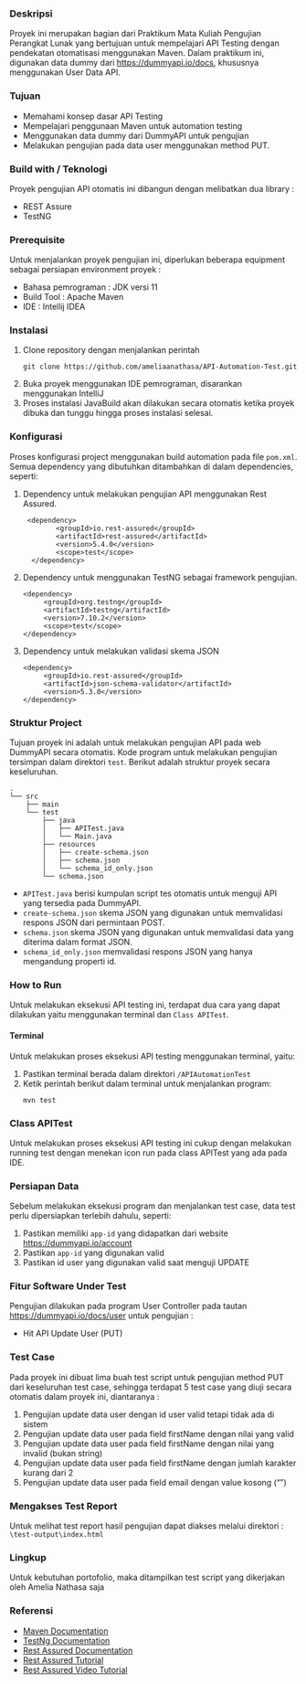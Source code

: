 ### Deskripsi ###
Proyek ini merupakan bagian dari Praktikum Mata Kuliah Pengujian Perangkat Lunak yang bertujuan untuk mempelajari API Testing dengan pendekatan otomatisasi menggunakan Maven. Dalam praktikum ini, digunakan data dummy dari https://dummyapi.io/docs, khususnya menggunakan User Data API. 

### Tujuan ###
- Memahami konsep dasar API Testing
- Mempelajari penggunaan Maven untuk automation testing
- Menggunakan data dummy dari DummyAPI untuk pengujian
- Melakukan pengujian pada data user menggunakan method PUT.

### Build with / Teknologi ###
Proyek pengujian API otomatis ini dibangun dengan melibatkan dua library :
- REST Assure
- TestNG

### Prerequisite ###
Untuk menjalankan proyek pengujian ini, diperlukan beberapa equipment sebagai persiapan environment proyek :
- Bahasa pemrograman : JDK versi 11
- Build Tool : Apache Maven
- IDE : Intellij IDEA

### Instalasi ###
1. Clone repository dengan menjalankan perintah
    ```
    git clone https://github.com/ameliaanathasa/API-Automation-Test.git
    ```
2. Buka proyek menggunakan IDE pemrograman, disarankan menggunakan IntelliJ
3. Proses instalasi JavaBuild akan dilakukan secara otomatis ketika proyek dibuka dan tunggu hingga proses instalasi selesai.

### Konfigurasi ###
Proses konfigurasi project menggunakan build automation pada file `pom.xml`. Semua dependency yang dibutuhkan ditambahkan di dalam dependencies, seperti: 
1. Dependency untuk melakukan pengujian API menggunakan Rest Assured. 
    ```
     <dependency>
            <groupId>io.rest-assured</groupId>
            <artifactId>rest-assured</artifactId>
            <version>5.4.0</version>
            <scope>test</scope>
      </dependency>
    ```
2. Dependency untuk menggunakan TestNG sebagai framework pengujian.
   ```
   <dependency>
        <groupId>org.testng</groupId>
        <artifactId>testng</artifactId>
        <version>7.10.2</version>
        <scope>test</scope>
   </dependency>

   ```
3. Dependency untuk melakukan validasi skema JSON
   ```
   <dependency>
        <groupId>io.rest-assured</groupId>
        <artifactId>json-schema-validator</artifactId>
        <version>5.3.0</version>
   </dependency>

   ```

### Struktur Project ###
Tujuan proyek ini adalah untuk melakukan pengujian API pada web DummyAPI secara otomatis. Kode program untuk melakukan pengujian tersimpan dalam direktori `test`. Berikut adalah struktur proyek secara keseluruhan.
```
.
└── src
    ├── main
    └── test
        ├── java
        │   ├── APITest.java
        │   └── Main.java
        ├── resources
        │   ├── create-schema.json
        │   ├── schema.json
        │   └── schema_id_only.json
        └── schema.json
```
- `APITest.java` berisi kumpulan script tes otomatis untuk menguji API yang tersedia pada DummyAPI.
- `create-schema.json` skema JSON yang digunakan untuk memvalidasi respons JSON dari permintaan POST.
- `schema.json` skema JSON yang digunakan untuk memvalidasi data yang diterima dalam format JSON.
- `schema_id_only.json` memvalidasi respons JSON yang hanya mengandung properti id.

### How to Run ###
Untuk melakukan eksekusi API testing ini, terdapat dua cara yang dapat dilakukan yaitu menggunakan terminal dan `Class APITest`. 

#### Terminal ####
Untuk melakukan proses eksekusi API testing menggunakan terminal, yaitu: 
1. Pastikan terminal berada dalam direktori `/APIAutomationTest`
2. Ketik perintah berikut dalam terminal untuk menjalankan program:
    ```
    mvn test
    ```

### Class APITest ####
Untuk melakukan proses eksekusi API testing ini cukup dengan melakukan running test dengan menekan icon run pada class APITest yang ada pada IDE. 

### Persiapan Data ###
Sebelum melakukan eksekusi program dan menjalankan test case, data test perlu dipersiapkan terlebih dahulu, seperti: 
1. Pastikan memiliki `app-id` yang didapatkan dari website https://dummyapi.io/account 
2. Pastikan `app-id` yang digunakan valid
2. Pastikan id user yang digunakan valid saat menguji UPDATE

### Fitur Software Under Test ####
Pengujian dilakukan pada program User Controller pada tautan https://dummyapi.io/docs/user untuk pengujian :
- Hit API Update User (PUT)

### Test Case ####
Pada proyek ini dibuat lima buah test script untuk pengujian method PUT dari keseluruhan test case, sehingga terdapat 5 test case yang diuji secara otomatis dalam proyek ini, diantaranya :
1. Pengujian update data user dengan id user valid tetapi tidak ada di sistem
2. Pengujian update data user pada field firstName dengan nilai yang valid
3. Pengujian update data user pada field firstName dengan nilai yang invalid (bukan string)
4. Pengujian update data user pada field firstName dengan jumlah karakter kurang dari 2
5. Pengujian update data user pada field email dengan value kosong (“”)

### Mengakses Test Report ###
Untuk melihat test report hasil pengujian dapat diakses melalui direktori : 
`\test-output\index.html`

### Lingkup ###
Untuk kebutuhan portofolio, maka ditampilkan test script yang dikerjakan oleh Amelia Nathasa saja 

### Referensi ###
- [Maven Documentation](https://maven.apache.org/guides/index.html)
- [TestNg Documentation](https://www.javadoc.io/doc/org.testng/testng/6.8.17/org/testng/Assert.html)
- [Rest Assured Documentation](https://rest-assured.io/)
- [Rest Assured Tutorial](https://www.toolsqa.com/rest-assured-)
- [Rest Assured Video Tutorial](https://www.youtube.com/watch?v=Orn8cP1yRJc)
